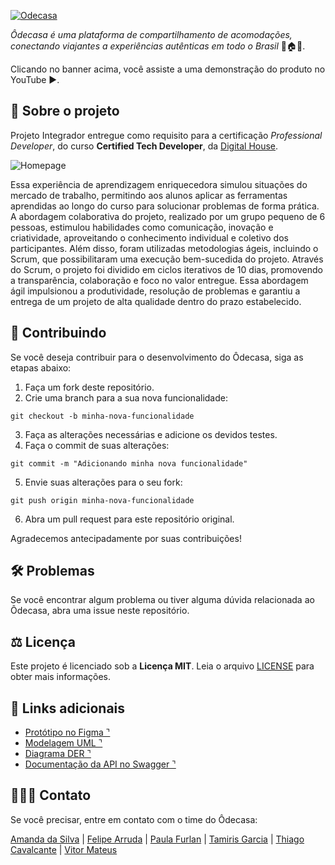 [![Odecasa](https://i3.ytimg.com/vi/b6Zb7xmvUtk/maxresdefault.jpg)](https://youtu.be/b6Zb7xmvUtk "Clique e assita ao vídeo")

*Ôdecasa é uma plataforma de compartilhamento de acomodações, conectando viajantes a experiências autênticas em todo o Brasil* 🧳🏠✨. 

Clicando no banner acima, você assiste a uma demonstração do produto no YouTube ▶️.

## 📍  Sobre o projeto

Projeto Integrador entregue como requisito para a certificação *Professional Developer*, do curso **Certified Tech Developer**, da [Digital House](https://digitalhouse.com/br). 

![Homepage](https://github.com/arrudaY/odecasa/raw/main/FrontEnd/projeto/projetoIntegrador/public/odcs.png)

Essa experiência de aprendizagem enriquecedora simulou situações do mercado de trabalho, permitindo aos alunos aplicar as ferramentas aprendidas ao longo do curso para solucionar problemas de forma prática. A abordagem colaborativa do projeto, realizado por um grupo pequeno de 6 pessoas, estimulou habilidades como comunicação, inovação e criatividade, aproveitando o conhecimento individual e coletivo dos participantes. Além disso, foram utilizadas metodologias ágeis, incluindo o Scrum, que possibilitaram uma execução bem-sucedida do projeto. Através do Scrum, o projeto foi dividido em ciclos iterativos de 10 dias, promovendo a transparência, colaboração e foco no valor entregue. Essa abordagem ágil impulsionou a produtividade, resolução de problemas e garantiu a entrega de um projeto de alta qualidade dentro do prazo estabelecido. 

## 🙌  Contribuindo

Se você deseja contribuir para o desenvolvimento do Ôdecasa, siga as etapas abaixo:

1. Faça um fork deste repositório.
2. Crie uma branch para a sua nova funcionalidade:
```git
git checkout -b minha-nova-funcionalidade
```
3. Faça as alterações necessárias e adicione os devidos testes.
4. Faça o commit de suas alterações:
```
git commit -m "Adicionando minha nova funcionalidade"
```
5. Envie suas alterações para o seu fork:
```
git push origin minha-nova-funcionalidade
```
6. Abra um pull request para este repositório original.
   
Agradecemos antecipadamente por suas contribuições!


## 🛠️  Problemas 
Se você encontrar algum problema ou tiver alguma dúvida relacionada ao Ôdecasa, abra uma issue neste repositório.


## ⚖️  Licença
Este projeto é licenciado sob a **Licença MIT**. Leia o arquivo [LICENSE](https://github.com/arrudaY/odecasa/blob/main/LICENSE) para obter mais informações.


## 🔗 Links adicionais

- [Protótipo no Figma ⌝](https://www.figma.com/file/npXTfmLYjalOw52s0Cbn71/Projeto-Integrador?type=design&node-id=54196%3A34800&mode=design&t=KoIEizqanPtaMjE3-1)
- [Modelagem UML ⌝]()
- [Diagrama DER ⌝]()
- [Documentação da API no Swagger ⌝]()

## 🧑🏽‍💻  Contato
Se você precisar, entre em contato com o time do Ôdecasa:

[Amanda da Silva](https://github.com/AmandaD-Reis) | [Felipe Arruda](https://github.com/arrudaY) | [Paula Furlan](https://github.com/paulabfurlan) | [Tamiris Garcia](https://github.com/tamirisrgarcia) | [Thiago Cavalcante](https://github.com/TKBlade) | [Vitor Mateus](https://github.com/VicMatteus)
